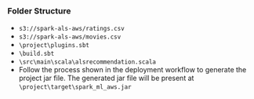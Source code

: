 ### Folder Structure
* `s3://spark-als-aws/ratings.csv`
* `s3://spark-als-aws/movies.csv`
* `\project\plugins.sbt`
* `\build.sbt`
* `\src\main\scala\alsrecommendation.scala`
* Follow the process shown in the deployment workflow to generate the project jar file. The generated jar file will be present at `\project\target\spark_ml_aws.jar`